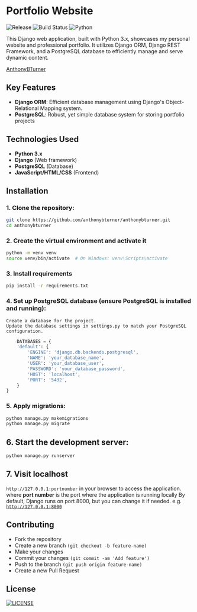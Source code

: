 # Portfolio Website
![Release](https://img.shields.io/github/v/release/anthonybturner/anthonybturner?color=brightgreen)
![Build Status](https://img.shields.io/badge/build-passing-brightgreen.svg)
![Python](https://img.shields.io/badge/Python-3.x-green)

This Django web application, built with Python 3.x, showcases my personal website and professional portfolio. It utilizes Django ORM, Django REST Framework, and a PostgreSQL database to efficiently manage and serve dynamic content.

 [AnthonyBTurner](https://anthonybturner.onrender.com/)
## Key Features
- **Django ORM**: Efficient database management using Django's Object-Relational Mapping system.
- **PostgreSQL**: Robust, yet simple database system for storing portfolio projects

## Technologies Used
- **Python 3.x**
- **Django** (Web framework)
- **PostgreSQL** (Database)
- **JavaScript/HTML/CSS** (Frontend)

## Installation

### 1.  Clone the repository:
```bash
git clone https://github.com/anthonybturner/anthonybturner.git 
cd anthonybturner
```

### 2.  Create the virtual environment and activate it
```bash 
python -m venv venv
source venv/bin/activate  # On Windows: venv\Scripts\activate
```

### 3. Install requirements
```bash 
pip install -r requirements.txt 
```

### 4.  Set up PostgreSQL database (ensure PostgreSQL is installed and running):
    Create a database for the project.
    Update the database settings in settings.py to match your PostgreSQL configuration.
```python
    DATABASES = {
    'default': {
        'ENGINE': 'django.db.backends.postgresql',
        'NAME': 'your_database_name',
        'USER': 'your_database_user',
        'PASSWORD': 'your_database_password',
        'HOST': 'localhost',
        'PORT': '5432',
    }
}
```

### 5.  Apply migrations:
```python 
python manage.py makemigrations
python manage.py migrate
```

## 6.  Start the development server:
```python
python manage.py runserver
```

## 7.  Visit localhost
 `http://127.0.0.1:portnumber` in your browser to access the application.
 where **port number** is the port where the application is running locally
 By default, Django runs on port 8000, but you can change it if needed.
 e.g. [`http://127.0.0.1:8000`](http://127.0.0.1:8000)
 

## Contributing
- Fork the repository
- Create a new branch `(git checkout -b feature-name)`
- Make your changes
- Commit your changes `(git commit -am 'Add feature')`
- Push to the branch `(git push origin feature-name)`
- Create a new Pull Request

## License 
[![LICENSE](https://img.shields.io/badge/license-MIT-green.svg)](LICENSE)